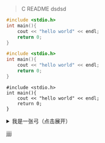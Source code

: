 > C README
dsdsd


```C++
#include <stdio.h>
int main(){
    cout << "hello world" << endl;
    return 0;
}
```

```C
#include <stdio.h>
int main(){
    cout << "hello world" << endl;
    return 0;
}
```

```clike
#include <stdio.h>
int main(){
    cout << "hello world" << endl;
    return 0;
}
```


<details>
<summary>我是一张弓（点击展开）</summary>

- 嘿嘿
- 哈哈

> 你猜我是啥

</details>

jjjj